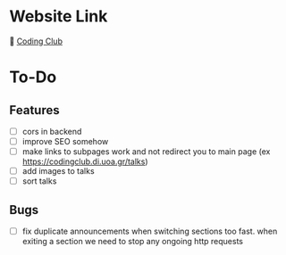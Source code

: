 # Website Link
🚀 [Coding Club](https://universityofathens.github.io/CodingClub)

# To-Do

## Features
- [ ] cors in backend
- [ ] improve SEO somehow
- [ ] make links to subpages work and not redirect you to main page (ex https://codingclub.di.uoa.gr/talks)
- [ ] add images to talks
- [ ] sort talks

## Bugs
- [ ] fix duplicate announcements when switching sections too fast. when exiting a section we need to stop any
ongoing http requests
